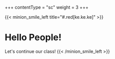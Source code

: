 +++
contentType = "sc"
weight = 3
+++

{{< minion_smile_left title="#.red[ke.ke.ke]" >}}
# Hello People!
Let's continue our class!
{{< /minion_smile_left >}}

